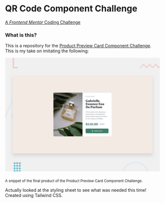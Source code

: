 # QR Code Component Challenge
[A <i>Frontend Mentor</i> Coding Challenge](https://www.frontendmentor.io/)

### What is this?
This is a repository for the [Product Preview Card Component Challenge](https://www.frontendmentor.io/challenges/product-preview-card-component-GO7UmttRfa/hub/product-preview-card-component-seK3xy-3fm). This is my take on imitating the following:

![Product Preview Card Component Final](/design/desktop-preview.jpg)

<sub>A snippet of the final product of the Product Preview Card Component Challenge.</sub>


Actually looked at the styling sheet to see what was needed this time! 
Created using Tailwind CSS.
